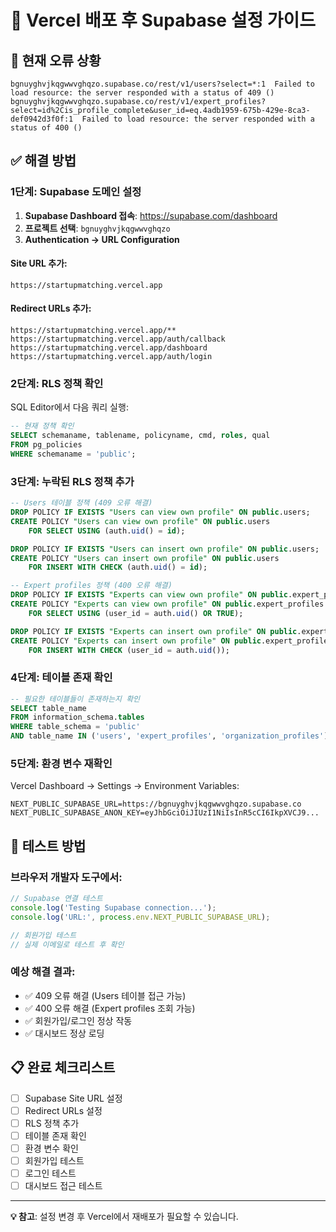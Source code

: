 # 🔧 Vercel 배포 후 Supabase 설정 가이드

## 🚨 현재 오류 상황
```
bgnuyghvjkqgwwvghqzo.supabase.co/rest/v1/users?select=*:1  Failed to load resource: the server responded with a status of 409 ()
bgnuyghvjkqgwwvghqzo.supabase.co/rest/v1/expert_profiles?select=id%2Cis_profile_complete&user_id=eq.4adb1959-675b-429e-8ca3-def0942d3f0f:1  Failed to load resource: the server responded with a status of 400 ()
```

## ✅ 해결 방법

### 1단계: Supabase 도메인 설정
1. **Supabase Dashboard 접속**: https://supabase.com/dashboard
2. **프로젝트 선택**: `bgnuyghvjkqgwwvghqzo`
3. **Authentication → URL Configuration**

#### Site URL 추가:
```
https://startupmatching.vercel.app
```

#### Redirect URLs 추가:
```
https://startupmatching.vercel.app/**
https://startupmatching.vercel.app/auth/callback
https://startupmatching.vercel.app/dashboard
https://startupmatching.vercel.app/auth/login
```

### 2단계: RLS 정책 확인
SQL Editor에서 다음 쿼리 실행:

```sql
-- 현재 정책 확인
SELECT schemaname, tablename, policyname, cmd, roles, qual 
FROM pg_policies 
WHERE schemaname = 'public';
```

### 3단계: 누락된 RLS 정책 추가
```sql
-- Users 테이블 정책 (409 오류 해결)
DROP POLICY IF EXISTS "Users can view own profile" ON public.users;
CREATE POLICY "Users can view own profile" ON public.users
    FOR SELECT USING (auth.uid() = id);

DROP POLICY IF EXISTS "Users can insert own profile" ON public.users;
CREATE POLICY "Users can insert own profile" ON public.users
    FOR INSERT WITH CHECK (auth.uid() = id);

-- Expert profiles 정책 (400 오류 해결)
DROP POLICY IF EXISTS "Experts can view own profile" ON public.expert_profiles;
CREATE POLICY "Experts can view own profile" ON public.expert_profiles
    FOR SELECT USING (user_id = auth.uid() OR TRUE);

DROP POLICY IF EXISTS "Experts can insert own profile" ON public.expert_profiles;
CREATE POLICY "Experts can insert own profile" ON public.expert_profiles
    FOR INSERT WITH CHECK (user_id = auth.uid());
```

### 4단계: 테이블 존재 확인
```sql
-- 필요한 테이블들이 존재하는지 확인
SELECT table_name 
FROM information_schema.tables 
WHERE table_schema = 'public' 
AND table_name IN ('users', 'expert_profiles', 'organization_profiles');
```

### 5단계: 환경 변수 재확인
Vercel Dashboard → Settings → Environment Variables:
```
NEXT_PUBLIC_SUPABASE_URL=https://bgnuyghvjkqgwwvghqzo.supabase.co
NEXT_PUBLIC_SUPABASE_ANON_KEY=eyJhbGciOiJIUzI1NiIsInR5cCI6IkpXVCJ9...
```

## 🧪 테스트 방법

### 브라우저 개발자 도구에서:
```javascript
// Supabase 연결 테스트
console.log('Testing Supabase connection...');
console.log('URL:', process.env.NEXT_PUBLIC_SUPABASE_URL);

// 회원가입 테스트
// 실제 이메일로 테스트 후 확인
```

### 예상 해결 결과:
- ✅ 409 오류 해결 (Users 테이블 접근 가능)
- ✅ 400 오류 해결 (Expert profiles 조회 가능)
- ✅ 회원가입/로그인 정상 작동
- ✅ 대시보드 정상 로딩

## 📋 완료 체크리스트
- [ ] Supabase Site URL 설정
- [ ] Redirect URLs 설정
- [ ] RLS 정책 추가
- [ ] 테이블 존재 확인
- [ ] 환경 변수 확인
- [ ] 회원가입 테스트
- [ ] 로그인 테스트
- [ ] 대시보드 접근 테스트

---
**💡 참고**: 설정 변경 후 Vercel에서 재배포가 필요할 수 있습니다.